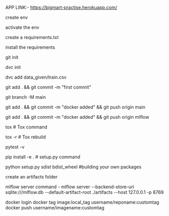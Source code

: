APP LINK:- https://bigmart-practise.herokuapp.com/

create env

activate the env

create a requirements.txt

install the requirements

git init

dvc init

dvc add data_given/train.csv

git add . && git commit -m "first commit" 

git branch -M main

git add . && git commit -m "docker added"  && git push origin main

git add . && git commit -m "docker added"  && git push origin mlflow


tox # Tox command

tox -r # Tox rebuild

pytest -v

pip install -e . # setup.py command

python setup.py sdist bdist_wheel #building your own packages

create an artifacts folder

mlflow server command - 
mlflow server --backend-store-uri sqlite:///mlflow.db --default-artifact-root ./artifacts --host 127.0.0.1 -p 8769


docker login
docker tag image:local_tag username/reponame:customtag
docker push username/imagename:customtag